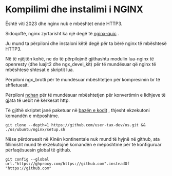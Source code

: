 # Kompilimi dhe instalimi i NGINX

Është viti 2023 dhe nginx nuk e mbështet ende HTTP3.

Sidoqoftë, nginx zyrtarisht ka një degë të [nginx-quic](https://quic.nginx.org) .

Ju mund ta përpiloni dhe instaloni këtë degë për ta bërë nginx të mbështesë HTTP3.

Në të njëjtën kohë, ne do të përpilojmë gjithashtu modulin lua-nginx të openresty (dhe luajit2 dhe ngx_devel_kit) për të mundësuar që nginx të mbështesë shtesat e skriptit lua.

Përpiloni ngx_brotli për të mundësuar mbështetjen për kompresimin br të shfletuesit.

Përpiloni [nchan](https://github.com/slact/nchan) për të mundësuar mbështetjen për konvertimin e lidhjeve të gjata të uebit në kërkesat http.

Të gjithë skriptet janë paketuar në [bazën e kodit](https://github.com/user-tax-dev/os) , thjesht ekzekutoni komandën e mëposhtme.

```
git clone --depth=1 https://github.com/user-tax-dev/os.git && ./os/ubuntu/nginx/setup.sh
```

Nëse përdoruesit në Kinën kontinentale nuk mund të hyjnë në github, ata fillimisht mund të ekzekutojnë komandën e mëposhtme për të konfiguruar përfaqësuesin global të github.

```
git config --global url."https://ghproxy.com/https://github.com".insteadOf "https://github.com"
```
